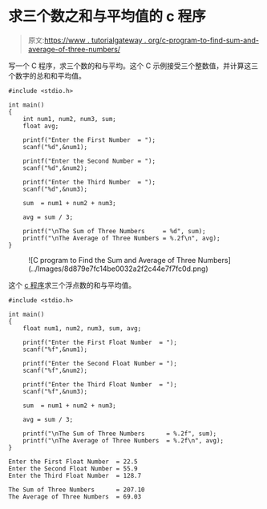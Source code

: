 # 求三个数之和与平均值的 c 程序

> 原文:[https://www . tutorialgateway . org/c-program-to-find-sum-and-average-of-three-numbers/](https://www.tutorialgateway.org/c-program-to-find-the-sum-and-average-of-three-numbers/)

写一个 C 程序，求三个数的和与平均。这个 C 示例接受三个整数值，并计算这三个数字的总和和平均值。

```
#include <stdio.h>

int main()
{   
    int num1, num2, num3, sum;
    float avg;

    printf("Enter the First Number  = ");
    scanf("%d",&num1);

    printf("Enter the Second Number = ");
    scanf("%d",&num2);

    printf("Enter the Third Number  = ");
    scanf("%d",&num3);

    sum  = num1 + num2 + num3;

    avg = sum / 3;

    printf("\nThe Sum of Three Numbers     = %d", sum); 
    printf("\nThe Average of Three Numbers = %.2f\n", avg);
}
```

<figure class="wp-block-image size-large">![C program to Find the Sum and Average of Three Numbers](../Images/8d879e7fc14be0032a2f2c44e7f7fc0d.png)</figure>

这个 [c 程序](https://www.tutorialgateway.org/c-programming-examples/)求三个浮点数的和与平均值。

```
#include <stdio.h>

int main()
{   
    float num1, num2, num3, sum, avg;

    printf("Enter the First Float Number  = ");
    scanf("%f",&num1);

    printf("Enter the Second Float Number = ");
    scanf("%f",&num2);

    printf("Enter the Third Float Number  = ");
    scanf("%f",&num3);

    sum  = num1 + num2 + num3;

    avg = sum / 3;

    printf("\nThe Sum of Three Numbers      = %.2f", sum); 
    printf("\nThe Average of Three Numbers  = %.2f\n", avg);
}
```

```
Enter the First Float Number  = 22.5
Enter the Second Float Number = 55.9
Enter the Third Float Number  = 128.7

The Sum of Three Numbers      = 207.10
The Average of Three Numbers  = 69.03
```